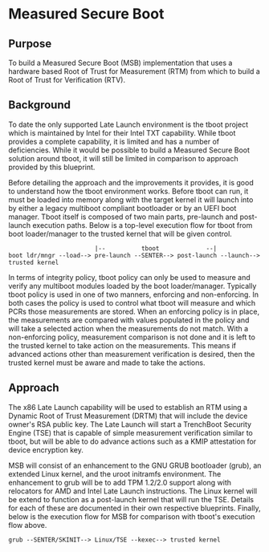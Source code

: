 # Measured Secure Boot

## Purpose

To build a Measured Secure Boot (MSB) implementation that uses a hardware based
Root of Trust for Measurement (RTM) from which to build a Root of Trust for
Verification (RTV).

## Background

To date the only supported Late Launch environment is the tboot project which
is maintained by Intel for their Intel TXT capability. While tboot provides a
complete capability, it is limited and has a number of deficiencies. While it
would be possible to build a Measured Secure Boot solution around tboot, it
will still be limited in comparison to approach provided by this blueprint.

Before detailing the approach and the improvements it provides, it is good to
understand how the tboot environment works. Before tboot can run, it must be
loaded into memory along with the target kernel it will launch into by either a
legacy multiboot compliant bootloader or by an UEFI boot manager. Tboot itself
is composed of two main parts, pre-launch and post-launch execution paths. Below
is a top-level execution flow for tboot from boot loader/manager to the trusted
kernel that will be given control.

```text
                        |--          tboot             --|
boot ldr/mngr --load--> pre-launch --SENTER--> post-launch --launch--> trusted kernel
```

In terms of integrity policy, tboot policy can only be used to measure and
verify any multiboot modules loaded by the boot loader/manager. Typically tboot
policy is used in one of two manners, enforcing and non-enforcing. In both
cases the policy is used to control what tboot will measure and which PCRs
those measurements are stored. When an enforcing policy is in place, the
measurements are compared with values populated in the policy and will take
a selected action when the measurements do not match. With a non-enforcing
policy, measurement comparison is not done and it is left to the trusted
kernel to take action on the measurements. This means if advanced actions other
than measurement verification is desired, then the trusted kernel must be aware
and made to take the actions.

## Approach

The x86 Late Launch capability will be used to establish an RTM using a Dynamic
Root of Trust Measurement (DRTM) that will include the device owner's RSA
public key. The Late Launch will start a TrenchBoot Security Engine (TSE) that
is capable of simple measurement verification similar to tboot, but will be
able to do advance actions such as a KMIP attestation for device encryption
key.

MSB will consist of an enhancement to the GNU GRUB bootloader (grub), an
extended Linux kernel, and the uroot initramfs environment. The enhancement to
grub will be to add TPM 1.2/2.0 support along with relocators for AMD and Intel
Late Launch instructions. The Linux kernel will be extend to function as a
post-launch kernel that will run the TSE. Details for each of these are
documented in their own respective blueprints. Finally, below is the execution
flow for MSB for comparison with tboot's execution flow above.

```shell
grub --SENTER/SKINIT--> Linux/TSE --kexec--> trusted kernel
```
